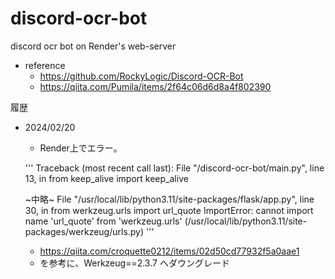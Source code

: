 # discord-ocr-bot

discord ocr bot on Render's web-server
- reference
  - https://github.com/RockyLogic/Discord-OCR-Bot
  - https://qiita.com/Pumila/items/2f64c06d6d8a4f802390

履歴
- 2024/02/20
  - Render上でエラー。

  '''
  Traceback (most recent call last):
  File "/discord-ocr-bot/main.py", line 13, in <module>
    from keep_alive import keep_alive

    ~中略~
  File "/usr/local/lib/python3.11/site-packages/flask/app.py", line 30, in <module>
    from werkzeug.urls import url_quote
  ImportError: cannot import name 'url_quote' from 'werkzeug.urls' (/usr/local/lib/python3.11/site-packages/werkzeug/urls.py)
  '''

  - https://qiita.com/croquette0212/items/02d50cd77932f5a0aae1
  - を参考に、Werkzeug==2.3.7 へダウングレード